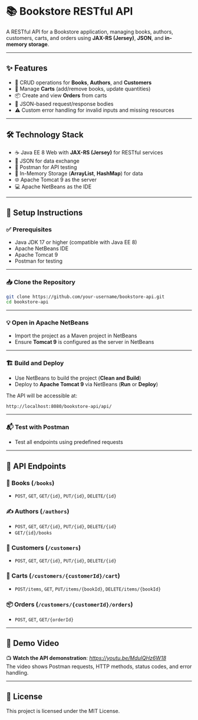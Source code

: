 
# 📚 Bookstore RESTful API

A RESTful API for a Bookstore application, managing books, authors, customers, carts, and orders using **JAX-RS (Jersey)**, **JSON**, and **in-memory storage**.

---

## ✨ Features

- 📘 CRUD operations for **Books**, **Authors**, and **Customers**
- 🛒 Manage **Carts** (add/remove books, update quantities)
- 📦 Create and view **Orders** from carts
- 🔄 JSON-based request/response bodies
- ⚠️ Custom error handling for invalid inputs and missing resources

---

## 🛠️ Technology Stack

- ☕ Java EE 8 Web with **JAX-RS (Jersey)** for RESTful services
- 🧾 JSON for data exchange
- 🧪 Postman for API testing
- 🧠 In-Memory Storage (**ArrayList**, **HashMap**) for data
- 🌐 Apache Tomcat 9 as the server
- 💻 Apache NetBeans as the IDE

---

## 🧰 Setup Instructions

### ✅ Prerequisites

- Java JDK 17 or higher (compatible with Java EE 8)
- Apache NetBeans IDE
- Apache Tomcat 9
- Postman for testing

---

### 📥 Clone the Repository

```bash
git clone https://github.com/your-username/bookstore-api.git
cd bookstore-api
```

---

### 💡 Open in Apache NetBeans

- Import the project as a Maven project in NetBeans
- Ensure **Tomcat 9** is configured as the server in NetBeans

---

### 🏗️ Build and Deploy

- Use NetBeans to build the project (**Clean and Build**)
- Deploy to **Apache Tomcat 9** via NetBeans (**Run** or **Deploy**)

The API will be accessible at:

```
http://localhost:8080/bookstore-api/api/
```

---

### 📬 Test with Postman

- Test all endpoints using predefined requests

---

## 🔗 API Endpoints

### 📘 Books (`/books`)
- `POST`, `GET`, `GET/{id}`, `PUT/{id}`, `DELETE/{id}`

### ✍️ Authors (`/authors`)
- `POST`, `GET`, `GET/{id}`, `PUT/{id}`, `DELETE/{id}`
- `GET/{id}/books`

### 👤 Customers (`/customers`)
- `POST`, `GET`, `GET/{id}`, `PUT/{id}`, `DELETE/{id}`

### 🛒 Carts (`/customers/{customerId}/cart`)
- `POST/items`, `GET`, `PUT/items/{bookId}`, `DELETE/items/{bookId}`

### 📦 Orders (`/customers/{customerId}/orders`)
- `POST`, `GET`, `GET/{orderId}`

---

## 🎥 Demo Video

📺 **Watch the API demonstration**: *https://youtu.be/MdulQHz6W18*  
The video shows Postman requests, HTTP methods, status codes, and error handling.

---

## 📄 License

This project is licensed under the MIT License.
